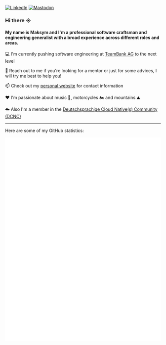 <a href="https://www.linkedin.com/in/maksymgendin">![LinkedIn](https://img.shields.io/static/v1?style=flat&message=LinkedIn&color=0A66C2&logo=LinkedIn&logoColor=FFFFFF&label=)</a>
<a href="https://mastodon.social/@maksymgendin">![Mastodon](https://img.shields.io/static/v1?style=flat&message=Mastodon&color=6364FF&logo=mastodon&logoColor=FFFFFF&label=)</a>

### Hi there ☀️

#### My name is Maksym and I'm a professional software craftsman and engineering generalist with a broad experience across different roles and areas.

💻 I'm currently pushing software engineering at [TeamBank AG](https://www.teambank.de) to the next level

🙏 Reach out to me if you're looking for a mentor or just for some advices, I will try me best to help you!

📫 Check out my [personal website](https://gendin.info) for contact information

❤️ I'm passionate about music 🎸, motorcycles 🏍️ and mountains ⛰️

☁️ Also I'm a member in the [Deutschsprachige Cloud Native(s) Community (DCNC)](https://github.com/dcnc-eu)

<hr />

Here are some of my GitHub statistics:

![Metrics](/github-metrics.svg)
